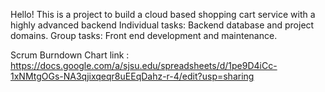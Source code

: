 Hello!
This is a project to build a cloud based shopping cart service with a highly advanced backend
Individual tasks: Backend database and project domains.
Group tasks: Front end development and maintenance.

Scrum Burndown Chart link : 
https://docs.google.com/a/sjsu.edu/spreadsheets/d/1pe9D4iCc-1xNMtgOGs-NA3qjixqeqr8uEEqDahz-r-4/edit?usp=sharing
